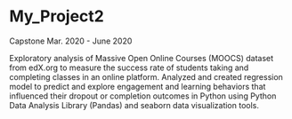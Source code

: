 # My_Project2

Capstone Mar. 2020 - June 2020

Exploratory analysis of Massive Open Online Courses (MOOCS) dataset from edX.org to measure the success rate of students taking and completing classes
in an online platform. Analyzed and created regression model to predict and explore engagement and learning behaviors that influenced their dropout or
completion outcomes in Python using Python Data Analysis Library (Pandas) and seaborn data visualization tools.
